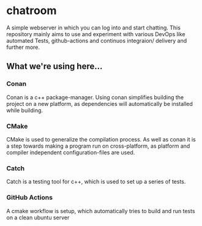 # chatroom
A simple webserver in which you can log into and start chatting. 
This repository mainly aims to use and experiment with various DevOps like automated Tests, github-actions and continuos integraion/ delivery and further more. 

## What we're using here...

### Conan
Conan is a c++ package-manager. 
Using conan simplifies building the project on a new platform, as dependencies will automatically be installed while building.

### CMake
CMake is used to generalize the compilation process. 
As well as conan it is a step towards making a program run on cross-platform, as platform and compiler independent configuration-files are used.

### Catch
Catch is a testing tool for c++, which is used to set up a series of tests.

### GitHub Actions
A cmake workflow is setup, which automatically tries to build and run tests on a clean ubuntu server

